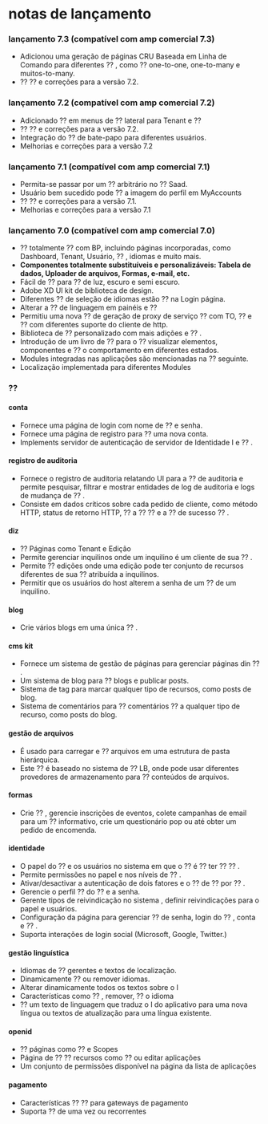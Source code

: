 # notas de lançamento
### lançamento 7.3 (compatível com amp comercial 7.3)

- Adicionou uma geração de páginas CRU Baseada em Linha de Comando para diferentes ⁇ , como ⁇  one-to-one, one-to-many e muitos-to-many.
- ⁇  ⁇  e correções para a versão 7.2.

### lançamento 7.2 (compatível com amp comercial 7.2)

- Adicionado ⁇  em menus de ⁇  lateral para Tenant e ⁇
- ⁇  ⁇  e correções para a versão 7.2.
- Integração do ⁇  de bate-papo para diferentes usuários.
- Melhorias e correções para a versão 7.2

### lançamento 7.1 (compatível com amp comercial 7.1)

- Permita-se passar por um ⁇  arbitrário no ⁇  Saad.
- Usuário bem sucedido pode ⁇  a imagem do perfil em MyAccounts
- ⁇  ⁇  e correções para a versão 7.1.
- Melhorias e correções para a versão 7.1

### lançamento 7.0 (compatível com amp comercial 7.0)

- ⁇  totalmente ⁇  com BP, incluindo páginas incorporadas, como Dashboard, Tenant, Usuário, ⁇ , idiomas e muito mais.
- **Componentes totalmente substituíveis e personalizáveis: Tabela de dados, Uploader de arquivos, Formas, e-mail, etc.**
- Fácil de ⁇  para ⁇  de luz, escuro e semi escuro.
- Adobe XD UI kit de biblioteca de design.
- Diferentes ⁇  de seleção de idiomas estão ⁇  na Login página.
- Alterar a ⁇  de linguagem em painéis e ⁇
- Permitiu uma nova ⁇  de geração de proxy de serviço ⁇  com TO, ⁇  e ⁇  com diferentes suporte do cliente de http.
- Biblioteca de ⁇  personalizado com mais adições e ⁇ .
- Introdução de um livro de ⁇  para o ⁇  visualizar elementos, componentes e ⁇  o comportamento em diferentes estados.
- Modules integradas nas aplicações são mencionadas na ⁇  seguinte.
- Localização implementada para diferentes Modules

### ⁇
#### conta

- Fornece uma página de login com nome de ⁇  e senha.
- Fornece uma página de registro para ⁇  uma nova conta.
- Implements servidor de autenticação de servidor de Identidade I e ⁇ .

#### registro de auditoria

- Fornece o registro de auditoria relatando UI para a ⁇  de auditoria e permite pesquisar, filtrar e mostrar entidades de log de auditoria e logs de mudança de ⁇ .
- Consiste em dados críticos sobre cada pedido de cliente, como método HTTP, status de retorno HTTP, ⁇  a ⁇  ⁇  e a ⁇  de sucesso ⁇ .

#### diz

- ⁇  Páginas como Tenant e Edição
- Permite gerenciar inquilinos onde um inquilino é um cliente de sua ⁇ .
- Permite ⁇  edições onde uma edição pode ter conjunto de recursos diferentes de sua ⁇  atribuída a inquilinos.
- Permitir que os usuários do host alterem a senha de um ⁇  de um inquilino.

#### blog

- Crie vários blogs em uma única ⁇ .

#### cms kit

- Fornece um sistema de gestão de páginas para gerenciar páginas din ⁇ .
- Um sistema de blog para ⁇  blogs e publicar posts.
- Sistema de tag para marcar qualquer tipo de recursos, como posts de blog.
- Sistema de comentários para ⁇  comentários ⁇  a qualquer tipo de recurso, como posts do blog.

#### gestão de arquivos

- É usado para carregar e ⁇  arquivos em uma estrutura de pasta hierárquica.
- Este ⁇  é baseado no sistema de ⁇  LB, onde pode usar diferentes provedores de armazenamento para ⁇  conteúdos de arquivos.

#### formas

- Crie ⁇ , gerencie inscrições de eventos, colete campanhas de email para um ⁇  informativo, crie um questionário pop ou até obter um pedido de encomenda.

#### identidade

- O papel do ⁇  e os usuários no sistema em que o ⁇  é ⁇  ter ⁇  ⁇ .
- Permite permissões no papel e nos níveis de ⁇ .
- Ativar/desactivar a autenticação de dois fatores e o ⁇  de ⁇  por ⁇ .
- Gerencie o perfil ⁇  do ⁇  e a senha.
- Gerente tipos de reivindicação no sistema , definir reivindicações para o papel e usuários.
- Configuração da página para gerenciar ⁇  de senha, login do ⁇ , conta e ⁇ .
- Suporta interações de login social (Microsoft, Google, Twitter.)

#### gestão linguística

- Idiomas de ⁇  gerentes e textos de localização.
- Dinamicamente ⁇  ou remover idiomas.
- Alterar dinamicamente todos os textos sobre o I
- Características como ⁇ , remover, ⁇  o idioma
- ⁇  um texto de linguagem que traduz o I do aplicativo para uma nova língua ou textos de atualização para uma língua existente.

#### openid

- ⁇  páginas como ⁇  e Scopes
- Página de ⁇  ⁇  recursos como ⁇  ou editar aplicações
- Um conjunto de permissões disponível na página da lista de aplicações

#### pagamento

- Características ⁇  ⁇  para gateways de pagamento
- Suporta ⁇  de uma vez ou recorrentes

